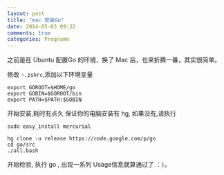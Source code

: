 ```yaml
---
layout: post
title: "mac 安装Go"
date: 2014-05-03 09:32
comments: true
categories: Programe
---
```

之前是在 Ubuntu 配置Go 的环境，换了 Mac 后，也来折腾一番，其实很简单。

修改 `~.zshrc`,添加以下环境变量

```
export GOROOT=$HOME/go
export GOBIN=$GOROOT/bin
export PATH=$PATH:$GOBIN
```


开始安装,耗时有点久
保证你的电脑安装有 hg, 如果没有,请执行 

```
sudo easy_install mercurial
```

```
hg clone -u release https://code.google.com/p/go
cd go/src
./all.bash
```

开始检验, 执行 go , 出现一系列 Usage信息就算通过了 ：）。


